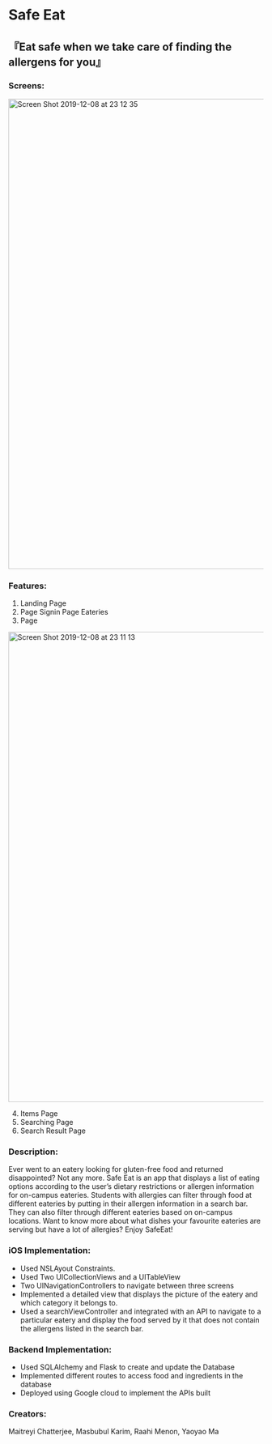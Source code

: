 # Safe Eat
## 『Eat safe when we take care of finding the allergens for you』
### Screens: 

<img width="929" alt="Screen Shot 2019-12-08 at 23 12 35" src="https://user-images.githubusercontent.com/42630113/70406902-448b4c00-1a10-11ea-9f6a-09cc1684d928.png">

### Features:
1. Landing Page                           
2. Page Signin Page Eateries              
3. Page

<img width="929" alt="Screen Shot 2019-12-08 at 23 11 13" src="https://user-images.githubusercontent.com/42630113/70406858-10179000-1a10-11ea-9241-f437b2dbb0c1.png">


4. Items Page                             
5. Searching Page                 
6. Search Result Page

### Description: 
Ever went to an eatery looking for gluten-free food and returned disappointed? Not any more. Safe Eat is an app that displays a list of eating options according to the user’s dietary restrictions or allergen information for on-campus eateries. Students with allergies can filter through food at different eateries by putting in their allergen information in a search bar. They can also filter through different eateries based on on-campus locations. Want to know more about what dishes your favourite eateries are serving but have a lot of allergies? Enjoy SafeEat!


### iOS Implementation: 
- Used NSLAyout Constraints. 
- Used Two UICollectionViews and a UITableView 
- Two UINavigationControllers to navigate between three screens
- Implemented a detailed view that displays the picture of the eatery and which category it belongs to.
- Used a searchViewController and integrated with an API to navigate to a particular eatery and display the food served by it that does not contain the allergens listed in the search bar.
                    
### Backend Implementation: 
- Used SQLAlchemy and Flask to create and update the Database
- Implemented different routes to access food and ingredients in the database
- Deployed using Google cloud to implement the APIs built
### Creators: 
Maitreyi Chatterjee, Masbubul Karim, Raahi Menon, Yaoyao Ma
